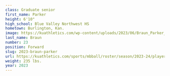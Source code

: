 ```yaml
---
class: Graduate senior
first_name: Parker
height: 6'10"
high_school: Blue Valley Northwest HS
hometown: Burlington, Kan.
image: https://kuathletics.com/wp-content/uploads/2023/06/Braun_Parker_2023-600x400.jpg
last_name: Braun
number: 23
position: Forward
slug: 2023-braun-parker
url: https://kuathletics.com/sports/mbball/roster/season/2023-24/player/parker-braun/
weight: 235 lbs.
year: 2023
---
```

